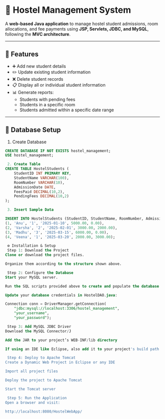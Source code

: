 # 🏢 Hostel Management System

A **web-based Java application** to manage hostel student admissions, room allocations, and fee payments using **JSP, Servlets, JDBC, and MySQL**, following the **MVC architecture**.

---

## 🚀 Features

- ➕ Add new student details  
- ✏️ Update existing student information  
- ❌ Delete student records  
- 📋 Display all or individual student information  
- 📊 Generate reports:
  - Students with pending fees  
  - Students in a specific room  
  - Students admitted within a specific date range  

---

## 🧱 Database Setup

 1. Create Database

```sql
CREATE DATABASE IF NOT EXISTS hostel_management;
USE hostel_management;

 2. Create Table
CREATE TABLE HostelStudents (
    StudentID INT PRIMARY KEY,
    StudentName VARCHAR(100),
    RoomNumber VARCHAR(10),
    AdmissionDate DATE,
    FeesPaid DECIMAL(10,2),
    PendingFees DECIMAL(10,2)
);

 3. Insert Sample Data

INSERT INTO HostelStudents (StudentID, StudentName, RoomNumber, AdmissionDate, FeesPaid, PendingFees) VALUES
(1, 'Anu', '1', '2025-01-10', 5000.00, 0.00),
(2, 'Varsha', '2', '2025-02-01', 3000.00, 2000.00),
(3, 'Madhu', '3', '2025-03-15', 6000.00, 0.00),
(4, 'Veena', '1', '2025-03-20', 2000.00, 3000.00);

 ⚙️ Installation & Setup
 Step 1: Download the Project
Clone or download the project files.

Organize them according to the structure shown above.

 Step 2: Configure the Database
Start your MySQL server.

Run the SQL scripts provided above to create and populate the database.

Update your database credentials in HostelDAO.java:

Connection conn = DriverManager.getConnection(
    "jdbc:mysql://localhost:3306/hostel_management", 
    "your_username", 
    "your_password");

 Step 3: Add MySQL JDBC Driver
Download the MySQL Connector/J

Add the JAR to your project’s WEB-INF/lib directory

If using an IDE like Eclipse, also add it to your project's build path

 Step 4: Deploy to Apache Tomcat
Create a Dynamic Web Project in Eclipse or any IDE

Import all project files

Deploy the project to Apache Tomcat

Start the Tomcat server

 Step 5: Run the Application
Open a browser and visit:

http://localhost:8080/HostelWebApp/
